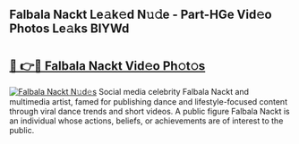 ## Falbala Nackt Le𝚊k𝚎d N𝚞𝚍e - Part-HGe Vid𝚎o Photos Le𝚊ks BIYWd

# <h2><a href="http://fb52mrh.evod.top/?m=Falbala+Nackt">🔗 👉🔴 Falbala Nackt Vid𝚎o Ph𝚘t𝚘s</a></h2>

[![Falbala Nackt N𝚞d𝚎s](https://i.imgur.com/8V9OHl7.gif)](http://fb52mrh.evod.top/?m=Falbala+Nackt)
Social media celebrity Falbala Nackt and multimedia artist, famed for publishing dance and lifestyle-focused content through viral dance trends and short videos. A public figure Falbala Nackt is an individual whose actions, beliefs, or achievements are of interest to the public. 
